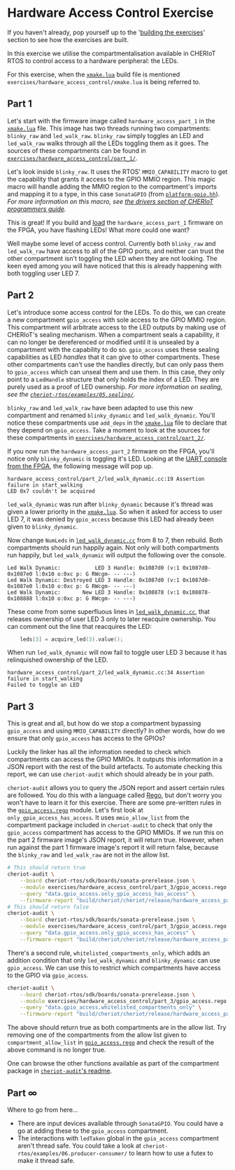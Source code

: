 <!--
Copyright lowRISC Contributors.
SPDX-License-Identifier: Apache-2.0
-->
# Hardware Access Control Exercise

If you haven't already, pop yourself up to the '[building the exercises][]' section to see how the exercises are built.

[Building the Exercises]: ../README.md#building-the-exercises

In this exercise we utilise the compartmentalisation available in CHERIoT RTOS to control access to a hardware peripheral: the LEDs.

For this exercise, when the [`xmake.lua`][] build file is mentioned `exercises/hardware_access_control/xmake.lua` is being referred to.

[`xmake.lua`]: ../../exercises/hardware_access_control/xmake.lua

## Part 1

Let's start with the firmware image called `hardware_access_part_1` in the [`xmake.lua`][] file.
This image has two threads running two compartments: `blinky_raw` and `led_walk_raw`.
`blinky_raw` simply toggles an LED and `led_walk_raw` walks through all the LEDs toggling them as it goes.
The sources of these compartments can be found in [`exercises/hardware_access_control/part_1/`][].

[`exercises/hardware_access_control/part_1/`]: https://github.com/lowRISC/sonata-software/tree/main/exercises/hardware_access_control/part_1

Let's look inside `blinky_raw`.
It uses the RTOS' `MMIO_CAPABILITY` macro to get the capability that grants it access to the GPIO MMIO region.
This magic macro will handle adding the MMIO region to the compartment's imports and mapping it to a type, in this case `SonataGPIO` (from [`platform-gpio.hh`][]).
*For more information on this macro, see [the drivers section of CHERIoT programmers guide][].*

[the drivers section of CHERIoT programmers guide]: https://cheriot.org/book/top-drivers-top.html#mmio_capabilities
[`platform-gpio.hh`]: ../../cheriot-rtos/sdk/include/platform/sunburst/platform-gpio.hh

This is great!
If you build and [load][running on fpga] the `hardware_access_part_1` firmware on the FPGA, you have flashing LEDs!
What more could one want?

[running on fpga]: ../../doc/guide/running-software.md#running-on-the-sonata-fpga

Well maybe some level of access control.
Currently both `blinky_raw` and `led_walk_raw` have access to all of the GPIO ports, and neither can trust the other compartment isn't toggling the LED when they are not looking.
The keen eyed among you will have noticed that this is already happening with both toggling user LED 7.

## Part 2

Let's introduce some access control for the LEDs.
To do this, we can create a new compartment `gpio_access` with sole access to the GPIO MMIO region.
This compartment will arbitrate access to the LED outputs by making use of CHERIoT's sealing mechanism.
When a compartment seals a capability, it can no longer be dereferenced or modified until it is unsealed by a compartment with the capability to do so.
`gpio_access` uses these sealing capabilities as LED *handles* that it can give to other compartments.
These other compartments can't use the handles directly, but can only pass them to `gpio_access` which can unseal them and use them.
In this case, they only point to a `LedHandle` structure that only holds the index of a LED.
They are purely used as a proof of LED ownership.
*For more information on sealing, see the [`cheriot-rtos/examples/05.sealing/`][].*

[`cheriot-rtos/examples/05.sealing/`]: ../../cheriot-rtos/examples/05.sealing/

`blinky_raw` and `led_walk_raw` have been adapted to use this new compartment and renamed `blinky_dynamic` and `led_walk_dynamic`.
You'll notice these compartments use `add_deps` in the [`xmake.lua`][] file to declare that they depend on `gpio_access`.
Take a moment to look at the sources for these compartments in [`exercises/hardware_access_control/part_2/`][].

[`exercises/hardware_access_control/part_2/`]: https://github.com/lowRISC/sonata-software/tree/main/exercises/hardware_access_control/part_2

If you now run the `hardware_access_part_2` firmware on the FPGA, you'll notice only `blinky_dynamic` is toggling it's LED.
Looking at the [UART console from the FPGA][running on fpga], the following message will pop up.

```
hardware_access_control/part_2/led_walk_dynamic.cc:19 Assertion failure in start_walking
LED 0x7 couldn't be acquired
```

`led_walk_dynamic` was run after `blinky_dynamic` because it's thread was given a lower priority in the [`xmake.lua`][].
So when it asked for access to user LED 7, it was denied by `gpio_access` because this LED had already been given to `blinky_dynamic`.

Now change `NumLeds` in [`led_walk_dynamic.cc`][] from 8 to 7, then rebuild.
Both compartments should run happily again.
Not only will both compartments run happily, but `led_walk_dynamic` will output the following over the console.

[`led_walk_dynamic.cc`]: ../../exercises/hardware_access_control/part_2/led_walk_dynamic.cc

```
Led Walk Dynamic:           LED 3 Handle: 0x1087d0 (v:1 0x1087d0-0x1087e0 l:0x10 o:0xc p: G RWcgm- -- ---)
Led Walk Dynamic: Destroyed LED 3 Handle: 0x1087d0 (v:1 0x1087d0-0x1087e0 l:0x10 o:0xc p: G RWcgm- -- ---)
Led Walk Dynamic:       New LED 3 Handle: 0x108878 (v:1 0x108878-0x108888 l:0x10 o:0xc p: G RWcgm- -- ---)
```

These come from some superfluous lines in [`led_walk_dynamic.cc`][], that releases ownership of user LED 3 only to later reacquire ownership.
You can comment out the line that reacquires the LED:

```cpp
	leds[3] = acquire_led(3).value();
```

When run `led_walk_dynamic` will now fail to toggle user LED 3 because it has relinquished ownership of the LED.

```
hardware_access_control/part_2/led_walk_dynamic.cc:34 Assertion failure in start_walking
Failed to toggle an LED
```

## Part 3

This is great and all, but how do we stop a compartment bypassing `gpio_access` and using `MMIO_CAPABILITY` directly?
In other words, how do we ensure that only `gpio_access` has access to the GPIOs?

Luckily the linker has all the information needed to check which compartments can access the GPIO MMIOs.
It outputs this information in a JSON report with the rest of the build artefacts.
To automate checking this report, we can use `cheriot-audit` which should already be in your path.

`cheriot-audit` allows you to query the JSON report and assert certain rules are followed.
You do this with a language called [Rego][], but don't worry you won't have to learn it for this exercise.
There are some pre-written rules in the [`gpio_access.rego`] module.
Let's first look at `only_gpio_access_has_access`.
It uses `mmio_allow_list` from the compartment package included in `cheriot-audit` to check that only the `gpio_access` compartment has access to the GPIO MMIOs.
If we run this on the part 2 firmware image's JSON report, it will return true.
However, when run against the part 1 firmware image's report it will return false, because the `blinky_raw` and `led_walk_raw` are not in the allow list.

[Rego]: https://www.openpolicyagent.org/docs/latest/policy-language/
[`gpio_access.rego`]: ../../exercises/hardware_access_control/part_3/gpio_access.rego

```sh
# This should return true
cheriot-audit \
    --board cheriot-rtos/sdk/boards/sonata-prerelease.json \
    --module exercises/hardware_access_control/part_3/gpio_access.rego \
    --query "data.gpio_access.only_gpio_access_has_access" \
    --firmware-report "build/cheriot/cheriot/release/hardware_access_part_2.json"
# This should return false
cheriot-audit \
    --board cheriot-rtos/sdk/boards/sonata-prerelease.json \
    --module exercises/hardware_access_control/part_3/gpio_access.rego \
    --query "data.gpio_access.only_gpio_access_has_access" \
    --firmware-report "build/cheriot/cheriot/release/hardware_access_part_1.json"
```

There's a second rule, `whitelisted_compartments_only`, which adds an addition condition that only `led_walk_dynamic` and `blinky_dynamic` can use `gpio_access`.
We can use this to restrict which compartments have access to the GPIO via `gpio_access`.

```sh
cheriot-audit \
    --board cheriot-rtos/sdk/boards/sonata-prerelease.json \
    --module exercises/hardware_access_control/part_3/gpio_access.rego \
    --query "data.gpio_access.whitelisted_compartments_only" \
    --firmware-report "build/cheriot/cheriot/release/hardware_access_part_2.json"
```

The above should return true as both compartments are in the allow list.
Try removing one of the compartments from the allow list given to `compartment_allow_list` in [`gpio_access.rego`][] and check the result of the above command is no longer true.

One can browse the other functions available as part of the compartment package in [`cheriot-audit`'s readme][compartment package].

[compartment package]: https://github.com/CHERIoT-Platform/cheriot-audit/blob/main/README.md#the-compartment-package

## Part ∞

Where to go from here...
- There are input devices available through `SonataGPIO`.
    You could have a go at adding these to the `gpio_access` compartment.
- The interactions with `ledTaken` global in the `gpio_access` compartment aren't thread safe.
    You could take a look at `cheriot-rtos/examples/06.producer-consumer/` to learn how to use a futex to make it thread safe.
